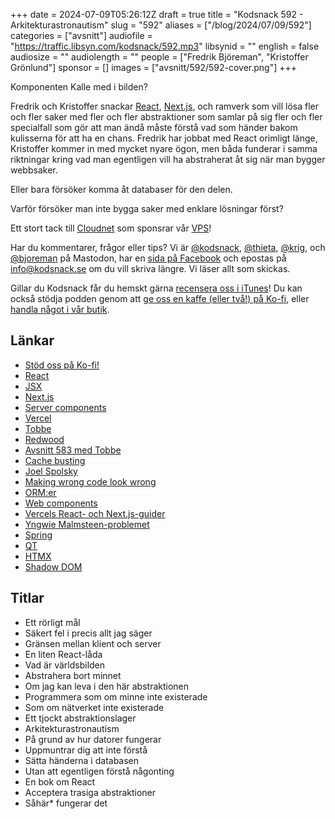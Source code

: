 +++
date = 2024-07-09T05:26:12Z
draft = true
title = "Kodsnack 592 - Arkitekturastronautism"
slug = "592"
aliases = ["/blog/2024/07/09/592"]
categories = ["avsnitt"]
audiofile = "https://traffic.libsyn.com/kodsnack/592.mp3"
libsynid = ""
english = false
audiosize = ""
audiolength = ""
people = ["Fredrik Björeman", "Kristoffer Grönlund"]
sponsor = []
images = ["avsnitt/592/592-cover.png"]
+++

Komponenten Kalle med i bilden?

Fredrik och Kristoffer snackar [React](https://en.wikipedia.org/wiki/React_%28JavaScript_library%29), [Next.js](https://en.wikipedia.org/wiki/Next.js), och ramverk som vill lösa fler och fler saker med fler och fler abstraktioner som samlar på sig fler och fler specialfall som gör att man ändå måste förstå vad som händer bakom kulisserna för att ha en chans. Fredrik har jobbat med React orimligt länge, Kristoffer kommer in med mycket nyare ögon, men båda funderar i samma riktningar kring vad man egentligen vill ha abstraherat åt sig när man bygger webbsaker.

Eller bara försöker komma åt databaser för den delen.

Varför försöker man inte bygga saker med enklare lösningar först?

Ett stort tack till [Cloudnet](https://www.cloudnet.se) som sponsrar vår [VPS](https://en.wikipedia.org/wiki/Virtual_private_server)!

Har du kommentarer, frågor eller tips? Vi är [@kodsnack](https://social.podsnack.se/@kodsnack), [@thieta](https://6510.nu/@thieta), [@krig](https://6510.nu/@krig), och [@bjoreman](https://toot.cafe/@bjoreman) på Mastodon, har en [sida på Facebook](https://www.facebook.com/) och epostas på [info@kodsnack.se](mailto:info@kodsnack.se) om du vill skriva längre. Vi läser allt som skickas.

Gillar du Kodsnack får du hemskt gärna [recensera oss i iTunes](https://itunes.apple.com/se/podcast/kodsnack/id561631498?l=en)! Du kan också stödja podden genom att <a href="https://ko-fi.com/kodsnack" rel="payment">ge oss en kaffe (eller två!) på Ko-fi</a>, eller [handla något i vår butik](https://shop.spreadshirt.se/kodsnack/).

## Länkar
* [Stöd oss på Ko-fi!](https://ko-fi.com/kodsnack)
* [React](https://en.wikipedia.org/wiki/React_%28JavaScript_library%29)
* [JSX](https://en.wikipedia.org/wiki/JSX_%28JavaScript%29)
* [Next.js](https://en.wikipedia.org/wiki/Next.js)
* [Server components](https://react.dev/reference/rsc/server-components)
* [Vercel](https://en.wikipedia.org/wiki/Vercel)
* [Tobbe](https://tlundberg.com/)
* [Redwood](https://redwoodjs.com/)
* [Avsnitt 583 med Tobbe](https://kodsnack.se/583/)
* [Cache busting](https://www.keycdn.com/support/what-is-cache-busting)
* [Joel Spolsky](https://en.wikipedia.org/wiki/Joel_Spolsky)
* [Making wrong code look wrong](https://www.joelonsoftware.com/2005/05/11/making-wrong-code-look-wrong/)
* [ORM:er](https://en.wikipedia.org/wiki/Object%E2%80%93relational_mapping)
* [Web components](https://en.wikipedia.org/wiki/Web_Components)
* [Vercels React- och Next.js-guider](https://vercel.com/guides?query=next.js)
* [Yngwie Malmsteen-problemet](https://kodsnack.se/575/)
* [Spring](https://en.wikipedia.org/wiki/Spring_Framework)
* [QT](https://en.wikipedia.org/wiki/Qt_%28software%29)
* [HTMX](https://htmx.org/)
* [Shadow DOM](https://glazkov.com/2011/01/14/what-the-heck-is-shadow-dom/)

## Titlar
* Ett rörligt mål
* Säkert fel i precis allt jag säger
* Gränsen mellan klient och server
* En liten React-låda
* Vad är världsbilden
* Abstrahera bort minnet
* Om jag kan leva i den här abstraktionen
* Programmera som om minne inte existerade
* Som om nätverket inte existerade
* Ett tjockt abstraktionslager
* Arkitekturastronautism
* På grund av hur datorer fungerar
* Uppmuntrar dig att inte förstå
* Sätta händerna i databasen
* Utan att egentligen förstå någonting
* En bok om React
* Acceptera trasiga abstraktioner
* Såhär* fungerar det